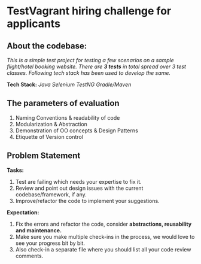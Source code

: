 # TestVagrant hiring challenge for applicants 

About the codebase:
---------------------------------
*This is a simple test project for testing a few scenarios on a sample flight/hotel booking website. There are **3 tests** in total spread over 3 test classes. Following tech stack has been used to develop the same.*

**Tech Stack:** *Java*  *Selenium* *TestNG*  *Gradle/Maven*

**The parameters of evaluation**
----------------------------------
1. Naming Conventions & readability of code
2. Modularization & Abstraction
3. Demonstration of OO concepts & Design Patterns
4. Etiquette of Version control

Problem Statement
----------------------------------
**Tasks:**

1. Test are failing which needs your expertise to fix it.
2. Review and point out design issues with the current codebase/framework, if any.
3. Improve/refactor the code to implement your suggestions.

**Expectation:**
1. Fix the errors and refactor the code, consider **abstractions, reusability and maintenance.**
2. Make sure you make multiple check-ins in the process, we would love to see your progress bit by bit.
3. Also check-in a separate file where you should list all your code review comments.
